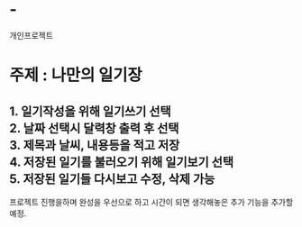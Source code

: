 # -
개인프로젝트

# 주제 : 나만의 일기장
## 1. 일기작성을 위해 일기쓰기 선택 <br/> 2. 날짜 선택시 달력창 출력 후 선택 <br/> 3. 제목과 날씨, 내용등을 적고 저장 <br/> 4. 저장된 일기를 불러오기 위해 일기보기 선택 <br/> 5. 저장된 일기들 다시보고 수정, 삭제 가능

프로젝트 진행을하며 완성을 우선으로 하고 시간이 되면 생각해놓은 추가 기능을 추가할 예정.


